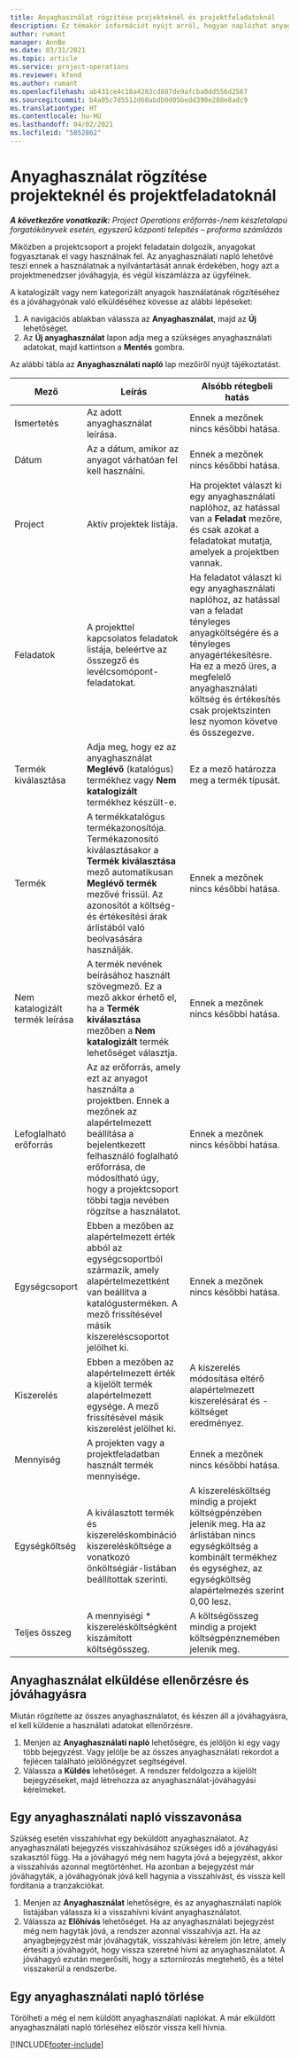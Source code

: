 ```yaml
---
title: Anyaghasználat rögzítése projekteknél és projektfeladatoknál
description: Ez témakör információt nyújt arról, hogyan naplózhat anyaghasználatot projekteknél és projektfeladatoknál.
author: rumant
manager: AnnBe
ms.date: 03/31/2021
ms.topic: article
ms.service: project-operations
ms.reviewer: kfend
ms.author: rumant
ms.openlocfilehash: ab431ce4c18a4283cd887de9afcba0dd556d2567
ms.sourcegitcommit: b4a05c7d5512d60abdb0d05bedd390e288e8adc9
ms.translationtype: HT
ms.contentlocale: hu-HU
ms.lasthandoff: 04/02/2021
ms.locfileid: "5852862"
---
```

# <a name="record-material-usage-on-projects-and-project-tasks"></a>Anyaghasználat rögzítése projekteknél és projektfeladatoknál

_**A következőre vonatkozik:** Project Operations erőforrás-/nem készletalapú forgatókönyvek esetén, egyszerű központi telepítés – proforma számlázás_

Miközben a projektcsoport a projekt feladatain dolgozik, anyagokat fogyasztanak el vagy használnak fel. Az anyaghasználati napló lehetővé teszi ennek a használatnak a nyilvántartását annak érdekében, hogy azt a projektmenedzser jóváhagyja, és végül kiszámlázza az ügyfélnek. 

A katalogizált vagy nem kategorizált anyagok használatának rögzítéséhez és a jóváhagyónak való elküldéséhez kövesse az alábbi lépéseket: 

1. A navigációs ablakban válassza az **Anyaghasználat**, majd az **Új** lehetőséget.
2. Az **Új anyaghasználat** lapon adja meg a szükséges anyaghasználati adatokat, majd kattintson a **Mentés** gombra.

Az alábbi tábla az **Anyaghasználati napló** lap mezőiről nyújt tájékoztatást. 

| **Mező** | **Leírás** | **Alsóbb rétegbeli hatás** |
| --- | --- | --- |
| Ismertetés | Az adott anyaghasználat leírása. | Ennek a mezőnek nincs későbbi hatása. |
| Dátum | Az a dátum, amikor az anyagot várhatóan fel kell használni. | Ennek a mezőnek nincs későbbi hatása. |
| Project | Aktív projektek listája. | Ha projektet választ ki egy anyaghasználati naplóhoz, az hatással van a **Feladat** mezőre, és csak azokat a feladatokat mutatja, amelyek a projektben vannak. |
| Feladatok | A projekttel kapcsolatos feladatok listája, beleértve az összegző és levélcsomópont-feladatokat. | Ha feladatot választ ki egy anyaghasználati naplóhoz, az hatással van a feladat tényleges anyagköltségére és a tényleges anyagértékesítésre. Ha ez a mező üres, a megfelelő anyaghasználati költség és értékesítés csak projektszinten lesz nyomon követve és összegezve. |
| Termék kiválasztása | Adja meg, hogy ez az anyaghasználat **Meglévő** (katalógus) termékhez vagy **Nem katalogizált** termékhez készült-e. | Ez a mező határozza meg a termék típusát. |
| Termék | A termékkatalógus termékazonosítója. Termékazonosító kiválasztásakor a **Termék kiválasztása** mező automatikusan **Meglévő termék** mezővé frissül. Az azonosítót a költség- és értékesítési árak árlistából való beolvasására használják. | Ennek a mezőnek nincs későbbi hatása. |
| Nem katalogizált termék leírása | A termék nevének beírásához használt szövegmező. Ez a mező akkor érhető el, ha a **Termék kiválasztása** mezőben a **Nem katalogizált** termék lehetőséget választja.| Ennek a mezőnek nincs későbbi hatása. |
| Lefoglalható erőforrás| Az az erőforrás, amely ezt az anyagot használta a projektben. Ennek a mezőnek az alapértelmezett beállítása a bejelentkezett felhasználó foglalható erőforrása, de módosítható úgy, hogy a projektcsoport többi tagja nevében rögzítse a használatot. | Ennek a mezőnek nincs későbbi hatása. |
| Egységcsoport | Ebben a mezőben az alapértelmezett érték abból az egységcsoportból származik, amely alapértelmezettként van beállítva a katalógusterméken. A mező frissítésével másik kiszereléscsoportot jelölhet ki. | Ennek a mezőnek nincs későbbi hatása. |
| Kiszerelés | Ebben a mezőben az alapértelmezett érték a kijelölt termék alapértelmezett egysége. A mező frissítésével másik kiszerelést jelölhet ki. | A kiszerelés módosítása eltérő alapértelmezett kiszerelésárat és -költséget eredményez. |
| Mennyiség | A projekten vagy a projektfeladatban használt termék mennyisége. | Ennek a mezőnek nincs későbbi hatása. |
| Egységköltség | A kiválasztott termék és kiszereléskombináció kiszerelésköltsége a vonatkozó önköltségiár-listában beállítottak szerinti. | A kiszerelésköltség mindig a projekt költségpénzében jelenik meg. Ha az árlistában nincs egységköltség a kombinált termékhez és egységhez, az egységköltség alapértelmezés szerint 0,00 lesz. |
| Teljes összeg | A mennyiségi \* kiszerelésköltségként kiszámított költségösszeg.| A költségösszeg mindig a projekt költségpénznemében jelenik meg. |


## <a name="submit-material-usage-for-review-and-approval"></a>Anyaghasználat elküldése ellenőrzésre és jóváhagyásra 
Miután rögzítette az összes anyaghasználatot, és készen áll a jóváhagyásra, el kell küldenie a használati adatokat ellenőrzésre.

1. Menjen az **Anyaghasználati napló** lehetőségre, és jelöljön ki egy vagy több bejegyzést. Vagy jelölje be az összes anyaghasználati rekordot a fejlécen található jelölőnégyzet segítségével.
2. Válassza a **Küldés** lehetőséget. A rendszer feldolgozza a kijelölt bejegyzéseket, majd létrehozza az anyaghasználat-jóváhagyási kérelmeket.

## <a name="recall-a-material-usage-log"></a>Egy anyaghasználati napló visszavonása

Szükség esetén visszahívhat egy beküldött anyaghasználatot. Az anyaghasználati bejegyzés visszahívásához szükséges idő a jóváhagyási szakasztól függ.  Ha a jóváhagyó még nem hagyta jóvá a bejegyzést, akkor a visszahívás azonnal megtörténhet. Ha azonban a bejegyzést már jóváhagyták, a jóváhagyónak jóvá kell hagynia a visszahívást, és vissza kell fordítania a tranzakciókat.

1. Menjen az **Anyaghasználat** lehetőségre, és az anyaghasználati naplók listájában válassza ki a visszahívni kívánt anyaghasználatot.
2. Válassza az **Előhívás** lehetőséget. Ha az anyaghasználati bejegyzést még nem hagyták jóvá, a rendszer azonnal visszahívja azt. Ha az anyagbejegyzést már jóváhagyták, visszahívási kérelem jön létre, amely értesíti a jóváhagyót, hogy vissza szeretné hívni az anyaghasználatot. A jóváhagyó ezután megerősíti, hogy a sztornírozás megtehető, és a tétel visszakerül a rendszerbe.

## <a name="delete-a-material-usage-log"></a>Egy anyaghasználati napló törlése

Törölheti a még el nem küldött anyaghasználati naplókat. A már elküldött anyaghasználati napló törléséhez először vissza kell hívnia.



[!INCLUDE[footer-include](../includes/footer-banner.md)]

